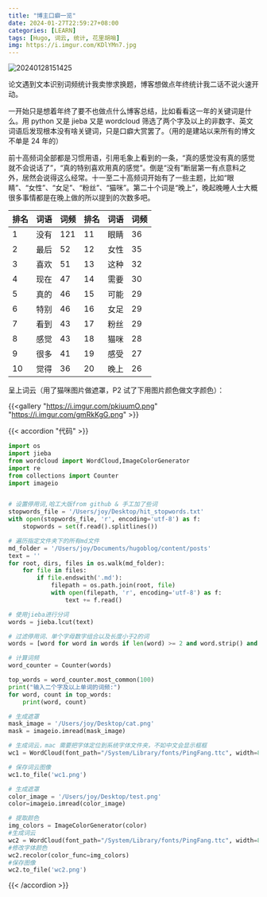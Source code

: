 ```yaml
---
title: "博主口癖一览"
date: 2024-01-27T22:59:27+08:00
categories: [LEARN]
tags: [Hugo, 词云, 统计, 花里胡哨]
img: https://i.imgur.com/KDlYMn7.jpg
---
```

![20240128151425](https://i.imgur.com/KDlYMn7.jpg)


论文遇到文本识别词频统计我卖惨求换题，博客想做点年终统计我二话不说火速开动。

一开始只是想着年终了要不也做点什么博客总结，比如看看这一年的关键词是什么。用 python 又是 jieba 又是 wordcloud 筛选了两个字及以上的非数字、英文词语后发现根本没有啥关键词，只是口癖大赏罢了。（用的是建站以来所有的博文不单是 24 年的）

前十高频词全部都是习惯用语，引用毛象上看到的一条，“真的感觉没有真的感觉就不会说话了”，“真的特别喜欢用真的感觉”。倒是“没有”断层第一有点意料之外，居然会说得这么经常。十一至二十高频词开始有了一些主题，比如“眼睛”、“女性”、“女足”、“粉丝”、“猫咪”。第二十个词是“晚上”，晚起晚睡人士大概很多事情都是在晚上做的所以提到的次数多吧。

| 排名 | 词语   | 词频 | 排名 | 词语   | 词频 |
|------|--------|------|------|--------|------|
| 1    | 没有   | 121  | 11   | 眼睛   | 36   |
| 2    | 最后   | 52   | 12   | 女性   | 35   |
| 3    | 喜欢   | 51   | 13   | 这种   | 32   |
| 4    | 现在   | 47   | 14   | 需要   | 30   |
| 5    | 真的   | 46   | 15   | 可能   | 29   |
| 6    | 特别   | 46   | 16   | 女足   | 29   |
| 7    | 看到   | 43   | 17   | 粉丝   | 29   |
| 8    | 感觉   | 43   | 18   | 猫咪   | 28   |
| 9    | 很多   | 41   | 19   | 感受   | 27   |
| 10   | 觉得   | 36   | 20   | 晚上   | 26   |

呈上词云（用了猫咪图片做遮罩，P2 试了下用图片颜色做文字颜色）：

{{<gallery "https://i.imgur.com/pkiuumO.png" "https://i.imgur.com/gmRkKgG.png" >}}

{{< accordion "代码" >}}
```python
import os
import jieba
from wordcloud import WordCloud,ImageColorGenerator
import re
from collections import Counter
import imageio


# 设置停用词,哈工大版from github & 手工加了些词
stopwords_file = '/Users/joy/Desktop/hit_stopwords.txt'
with open(stopwords_file, 'r', encoding='utf-8') as f:
    stopwords = set(f.read().splitlines())

# 遍历指定文件夹下的所有md文件
md_folder = '/Users/joy/Documents/hugoblog/content/posts'
text = ''
for root, dirs, files in os.walk(md_folder):
    for file in files:
        if file.endswith('.md'):
            filepath = os.path.join(root, file)
            with open(filepath, 'r', encoding='utf-8') as f:
                text += f.read()

# 使用jieba进行分词
words = jieba.lcut(text)

# 过滤停用词、单个字母数字组合以及长度小于2的词
words = [word for word in words if len(word) >= 2 and word.strip() and word not in stopwords and not re.match(r'^[a-zA-Z0-9]+$', word)]

# 计算词频
word_counter = Counter(words)

top_words = word_counter.most_common(100)
print("输入二个字及以上单词的词频:")
for word, count in top_words:
    print(word, count)

# 生成遮罩
mask_image = '/Users/joy/Desktop/cat.png'
mask = imageio.imread(mask_image)

# 生成词云，mac 需要把字体定位到系统字体文件夹，不如中文会显示框框
wc1 = WordCloud(font_path="/System/Library/fonts/PingFang.ttc", width=800, height=400, background_color='white',mask=mask).generate_from_frequencies(word_counter)

# 保存词云图像
wc1.to_file('wc1.png')

# 生成遮罩
color_image = '/Users/joy/Desktop/test.png'
color=imageio.imread(color_image)

# 提取颜色
img_colors = ImageColorGenerator(color)
#生成词云
wc2 = WordCloud(font_path="/System/Library/fonts/PingFang.ttc", width=800, height=400, background_color='white',mask=color).generate_from_frequencies(word_counter)
#修改字体颜色
wc2.recolor(color_func=img_colors)
#保存图像
wc2.to_file('wc2.png')
```
{{< /accordion >}}